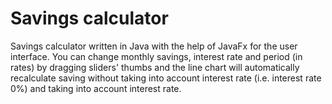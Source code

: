 # Savings calculator
Savings calculator written in Java with the help of JavaFx for the user interface.
You can change monthly savings, interest rate and period (in rates) by dragging sliders' thumbs and the line chart will automatically recalculate saving without taking into account interest rate (i.e. interest rate 0%) and taking into account interest rate.
